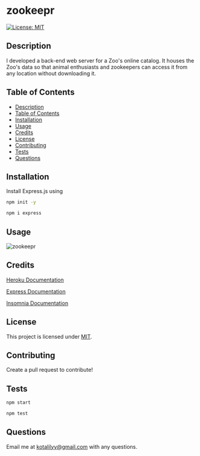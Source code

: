 # zookeepr

[![License: MIT](https://img.shields.io/badge/License-MIT-yellow.svg)](https://opensource.org/licenses/MIT)

## Description

I developed a back-end web server for a Zoo's online catalog. It houses the Zoo's data so that animal enthusiasts and zookeepers can access it from any location without downloading it.

## Table of Contents 

  - [Description](#description)
  - [Table of Contents](#table-of-contents)
  - [Installation](#installation)
  - [Usage](#usage)
  - [Credits](#credits)
  - [License](#license)
  - [Contributing](#contributing)
  - [Tests](#tests)
  - [Questions](#questions)

## Installation 

Install Express.js using

```bash
npm init -y
``` 

```bash
npm i express
``` 

## Usage 

![zookeepr](https://user-images.githubusercontent.com/77229281/115241346-55f56580-a0e6-11eb-8dee-dbebed905aea.PNG)

## Credits

[Heroku Documentation](https://devcenter.heroku.com/articles/getting-started-with-nodejs)

[Express Documentation](http://expressjs.com/en/api.html)

[Insomnia Documentation](https://support.insomnia.rest/)

## License  

This project is licensed under [MIT](https://opensource.org/licenses/MIT). 

## Contributing

Create a pull request to contribute!

## Tests

```bash
npm start
``` 

```bash
npm test
``` 

## Questions

Email me at kotalilyy@gmail.com with any questions.
